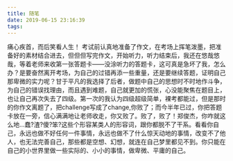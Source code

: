 ```yaml
---
title: 随笔
date: 2019-06-15 23:16:39
tags:
---
```


痛心疾首，而后笑看人生！
考试前认真地准备了作文，在考场上挥笔泼墨，把准备好的素材结合进去，但但但写完作文，开始听力，听力结束后，我还在悠哉悠哉，等着老师来收第一张答题卡——没涂听力的答题卡，这可真是急坏了我，怎么办？是要奋然离开考场，为自己的过错再添一些重量，还是要继续答题，证明自己那卑微的实力呢？甘于平凡的我选择了后者，做题中自己的思想时不时地作斗争，为自己的错误找理由，而且遇到难题，自己就更加的慌张，心没能聚焦在题目上，也让自己再次失去了四级。第一次的我认为四级超级简单，裸考都能过，但是那时的你作文离题了，把challenge写成了change,你败了；而今半年已过，你把答题卡放在一旁，信心满满地让老师收走，你又败了。败了，败了！郑俊杰，你咋就这么地...蠢?渣?傻?笨?这些个形容某类人的形容词，跟你都脱不了干系。看看你自己，永远也做不好任何一件事情，永远也做不了什么惊天动地的事情，改变不了他人，也无法完善自己，那些都是空想、幻想，就连在自己梦里都见不到。你只能在自己的小世界里做一些实际的、小小的事情，做卑微、平庸的自己。
